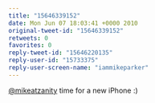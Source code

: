 ```yaml
---
title: "15646339152"
date: Mon Jun 07 18:03:41 +0000 2010
original-tweet-id: "15646339152"
retweets: 0
favorites: 0
reply-tweet-id: "15646220135"
reply-user-id: "15733375"
reply-user-screen-name: "iammikeparker"
---
```

<a href="https://twitter.com/mikeatzanity">@mikeatzanity</a> time for a new iPhone :)
